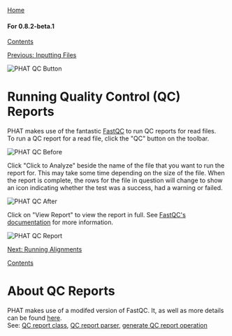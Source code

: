 [Home](https://chgibb.github.io/PHATDocs/)

#### For 0.8.2-beta.1
[Contents](https://chgibb.github.io/PHATDocs/docs/releases/0.8.2-beta.1/home)

[Previous: Inputting Files](https://chgibb.github.io/PHATDocs/docs/releases/0.8.2-beta.1/inputtingFiles)

![PHAT QC Button](https://chgibb.github.io//PHATDocs/docs/releases/0.8.2-beta.1/QCButton.png)

# Running Quality Control (QC) Reports
PHAT makes use of the fantastic [FastQC](https://www.bioinformatics.babraham.ac.uk/projects/fastqc/) to run QC reports for read files.  
To run a QC report for a read file, click the "QC" button on the toolbar.

![PHAT QC Before](https://chgibb.github.io//PHATDocs/docs/releases/0.8.2-beta.1/preQC.png)

Click "Click to Analyze" beside the name of the file that you want to run the report for. This may take some time depending on the size of the file. When the report is complete, the rows for the file in question will change to show an icon indicating whether the test was a success, had a warning or failed.

![PHAT QC After](https://chgibb.github.io//PHATDocs/docs/releases/0.8.2-beta.1/postQC.png)

Click on "View Report" to view the report in full. See [FastQC's documentation](https://www.bioinformatics.babraham.ac.uk/projects/fastqc/Help/) for more information.

![PHAT QC Report](https://chgibb.github.io//PHATDocs/docs/releases/0.8.2-beta.1/QCReport.png)

[Next: Running Alignments](https://chgibb.github.io/PHATDocs/docs/releases/0.8.2-beta.1/runningAlignments)

[Contents](https://chgibb.github.io/PHATDocs/docs/releases/0.8.2-beta.1/home)


# About QC Reports
PHAT makes use of a modifed version of FastQC. It, as well as more details can be found [here](https://github.com/chgibb/FastQC0.11.5).  
See: [QC report class](https://github.com/chgibb/PHAT/blob/0.8.2-beta.1/src/req/QCData.ts), [QC report parser](https://github.com/chgibb/PHAT/blob/0.8.2-beta.1/QCReportSummary.ts), [generate QC report operation](https://github.com/chgibb/PHAT/blob/0.8.2-beta.1/src/req/operations/GenerateQCReport.ts)
